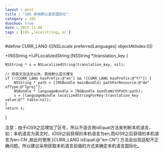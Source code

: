 ```yaml
---
layout : post
title : "iOS 本地默认语言国际化"
category : iOS
duoshuo: true
date : 2015-11-08
tags : [iOS ,localstring, oc ]
---
```


<!-- more -->

#define CURR_LANG                        ([[NSLocale preferredLanguages] objectAtIndex:0])   

+(NSString *)JFLocalizedString:(NSString *)translation_key {   
    
    NSString * s = NSLocalizedString(translation_key, nil);   
    
    // 除英文及法文以外，其他默认显示德文
    if (![CURR_LANG hasPrefix:@"en"] && ![CURR_LANG hasPrefix:@"fr"]) {
        NSString * path = [[NSBundle mainBundle] pathForResource:@"de" ofType:@"lproj"];
        NSBundle * languageBundle = [NSBundle bundleWithPath:path];
        s = [languageBundle localizedStringForKey:translation_key value:@"" table:nil];
    }
    return s;
}

  注意：由于iOS9之后增加了区号，所以不适合用isEqual方法来判断本机语言，如：本机语言为英文时，iOS9之前获得的本机语言为en,而iOS9之后获得的本机语言为en-CN ,故此时使用 [CURR_LANG isEqual:@"en-CN"] 方法会出现适配不正确问题。所以建议采用获取本机语言前缀的方式来确定本机语言国际化。
